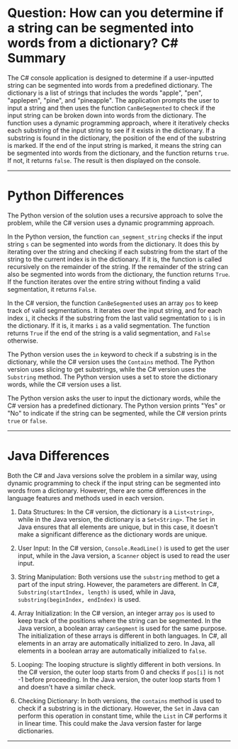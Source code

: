# Question: How can you determine if a string can be segmented into words from a dictionary? C# Summary

The C# console application is designed to determine if a user-inputted string can be segmented into words from a predefined dictionary. The dictionary is a list of strings that includes the words "apple", "pen", "applepen", "pine", and "pineapple". The application prompts the user to input a string and then uses the function `CanBeSegmented` to check if the input string can be broken down into words from the dictionary. The function uses a dynamic programming approach, where it iteratively checks each substring of the input string to see if it exists in the dictionary. If a substring is found in the dictionary, the position of the end of the substring is marked. If the end of the input string is marked, it means the string can be segmented into words from the dictionary, and the function returns `true`. If not, it returns `false`. The result is then displayed on the console.

---

# Python Differences

The Python version of the solution uses a recursive approach to solve the problem, while the C# version uses a dynamic programming approach. 

In the Python version, the function `can_segment_string` checks if the input string `s` can be segmented into words from the dictionary. It does this by iterating over the string and checking if each substring from the start of the string to the current index is in the dictionary. If it is, the function is called recursively on the remainder of the string. If the remainder of the string can also be segmented into words from the dictionary, the function returns `True`. If the function iterates over the entire string without finding a valid segmentation, it returns `False`.

In the C# version, the function `CanBeSegmented` uses an array `pos` to keep track of valid segmentations. It iterates over the input string, and for each index `i`, it checks if the substring from the last valid segmentation to `i` is in the dictionary. If it is, it marks `i` as a valid segmentation. The function returns `True` if the end of the string is a valid segmentation, and `False` otherwise.

The Python version uses the `in` keyword to check if a substring is in the dictionary, while the C# version uses the `Contains` method. The Python version uses slicing to get substrings, while the C# version uses the `Substring` method. The Python version uses a set to store the dictionary words, while the C# version uses a list. 

The Python version asks the user to input the dictionary words, while the C# version has a predefined dictionary. The Python version prints "Yes" or "No" to indicate if the string can be segmented, while the C# version prints `true` or `false`.

---

# Java Differences

Both the C# and Java versions solve the problem in a similar way, using dynamic programming to check if the input string can be segmented into words from a dictionary. However, there are some differences in the language features and methods used in each version.

1. Data Structures: In the C# version, the dictionary is a `List<string>`, while in the Java version, the dictionary is a `Set<String>`. The `Set` in Java ensures that all elements are unique, but in this case, it doesn't make a significant difference as the dictionary words are unique.

2. User Input: In the C# version, `Console.ReadLine()` is used to get the user input, while in the Java version, a `Scanner` object is used to read the user input.

3. String Manipulation: Both versions use the `substring` method to get a part of the input string. However, the parameters are different. In C#, `Substring(startIndex, length)` is used, while in Java, `substring(beginIndex, endIndex)` is used.

4. Array Initialization: In the C# version, an integer array `pos` is used to keep track of the positions where the string can be segmented. In the Java version, a boolean array `canSegment` is used for the same purpose. The initialization of these arrays is different in both languages. In C#, all elements in an array are automatically initialized to zero. In Java, all elements in a boolean array are automatically initialized to `false`.

5. Looping: The looping structure is slightly different in both versions. In the C# version, the outer loop starts from 0 and checks if `pos[i]` is not -1 before proceeding. In the Java version, the outer loop starts from 1 and doesn't have a similar check.

6. Checking Dictionary: In both versions, the `contains` method is used to check if a substring is in the dictionary. However, the `Set` in Java can perform this operation in constant time, while the `List` in C# performs it in linear time. This could make the Java version faster for large dictionaries.

---
